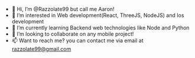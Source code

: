 - 👋 Hi, I’m @Razzolate99 but call me Aaron!
- 👀 I’m interested in Web development(React, ThreeJS, NodeJS) and Ios development
- 🌱 I’m currently learning Backend web technologies like Node and Python
- 💞️ I’m looking to collaborate on any mobile project!
- 📫 Want to reach me? you can contact me via email at razzolate99@gmail.com

<!---
Razzolate99/Razzolate99 is a ✨ special ✨ repository because its `README.md` (this file) appears on your GitHub profile.
You can click the Preview link to take a look at your changes.
--->
